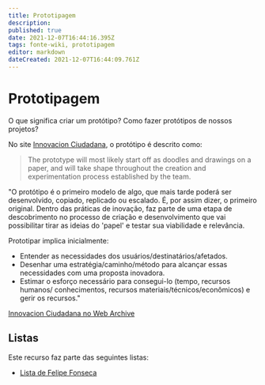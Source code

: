 ```yaml
---
title: Prototipagem
description: 
published: true
date: 2021-12-07T16:44:16.395Z
tags: fonte-wiki, prototipagem
editor: markdown
dateCreated: 2021-12-07T16:44:09.761Z
---
```


# Prototipagem

O que significa criar um protótipo? Como fazer protótipos de nossos projetos?

No site [Innovacion Ciudadana](https://www.innovacionciudadana.org/en/prototyping-creativity-and-experimentation-in-the-lab/), o protótipo é descrito como:

> The prototype will most likely start off as doodles and drawings on a paper, and will take shape throughout the creation and experimentation process established by the team.

"O protótipo é o primeiro modelo de algo, que mais tarde poderá ser desenvolvido, copiado, replicado ou escalado. É, por assim dizer, o primeiro original. Dentro das práticas de inovação, faz parte de uma etapa de descobrimento no processo de criação e desenvolvimento que vai possibilitar tirar as ideias do 'papel' e testar sua viabilidade e relevância.

Prototipar implica inicialmente:

- Entender as necessidades dos usuários/destinatários/afetados.
- Desenhar uma estratégia/caminho/método para alcançar essas necessidades com uma proposta inovadora.
- Estimar o esforço necessário para consegui-lo (tempo, recursos humanos/ conhecimentos, recursos materiais/técnicos/econômicos) e gerir os recursos."

[Innovacion Ciudadana no Web Archive](https://web.archive.org/web/20211203013123/https://www.innovacionciudadana.org/en/prototyping-creativity-and-experimentation-in-the-lab/)

## Listas

Este recurso faz parte das seguintes listas:

 - [Lista de Felipe Fonseca](/listas/felipe-fonseca)